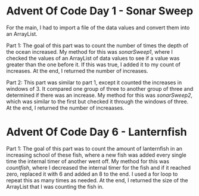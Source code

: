 # Advent Of Code Day 1 - Sonar Sweep

For the main, I had to import a file of the data values and convert them into an ArrayList. 

Part 1:
The goal of this part was to count the number of times the depth of the ocean increased. My method for this was *sonarSweep1*, where I checked the values of an ArrayList of data values to see if a value was greater than the one before it. If this was true, I added it to my count of increases. At the end, I returned the number of increases. 

Part 2:
This part was similar to part 1, except it counted the increases in windows of 3. It compared one group of three to another group of three and determined if there was an increase. My method for this was *sonarSweep2*, which was similar to the first but checked it through the windows of three. At the end, I returned the number of increaases. 


# Advent Of Code Day 6 - Lanternfish
Part 1:
The goal of this part was to count the amount of lanternfish in an increasing school of these fish, where a new fish was added every single time the internal timer of another went off. My method for this was *countfish*, where I decreased the internal timer for the fish and if it reached zero, replaced it with 6 and added an 8 to the end. I used a for loop to repeat this as many times as needed. At the end, I returned the size of the ArrayList that I was counting the fish in. 


